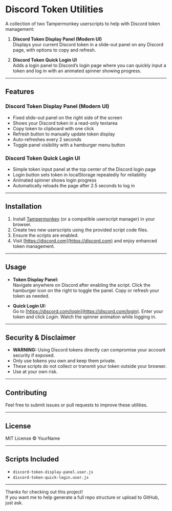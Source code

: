 # Discord Token Utilities

A collection of two Tampermonkey userscripts to help with Discord token management:

1. **Discord Token Display Panel (Modern UI)**  
   Displays your current Discord token in a slide-out panel on any Discord page, with options to copy and refresh.

2. **Discord Token Quick Login UI**  
   Adds a login panel to Discord’s login page where you can quickly input a token and log in with an animated spinner showing progress.

---

## Features

### Discord Token Display Panel (Modern UI)
- Fixed slide-out panel on the right side of the screen
- Shows your Discord token in a read-only textarea
- Copy token to clipboard with one click
- Refresh button to manually update token display
- Auto-refreshes every 2 seconds
- Toggle panel visibility with a hamburger menu button

### Discord Token Quick Login UI
- Simple token input panel at the top center of the Discord login page
- Login button sets token in localStorage repeatedly for reliability
- Animated spinner shows login progress
- Automatically reloads the page after 2.5 seconds to log in

---

## Installation

1. Install [Tampermonkey](https://www.tampermonkey.net/) (or a compatible userscript manager) in your browser.
2. Create two new userscripts using the provided script code files.
3. Ensure the scripts are enabled.
4. Visit [https://discord.com](https://discord.com) and enjoy enhanced token management.

---

## Usage

- **Token Display Panel:**  
  Navigate anywhere on Discord after enabling the script. Click the hamburger icon on the right to toggle the panel. Copy or refresh your token as needed.

- **Quick Login UI:**  
  Go to [https://discord.com/login](https://discord.com/login). Enter your token and click *Login*. Watch the spinner animation while logging in.

---

## Security & Disclaimer

- **WARNING:** Using Discord tokens directly can compromise your account security if exposed.  
- Only use tokens you own and keep them private.  
- These scripts do not collect or transmit your token outside your browser.  
- Use at your own risk.

---

## Contributing

Feel free to submit issues or pull requests to improve these utilities.

---

## License

MIT License © YourName

---

## Scripts Included

- `discord-token-display-panel.user.js`  
- `discord-token-quick-login.user.js`

---

Thanks for checking out this project!  
If you want me to help generate a full repo structure or upload to GitHub, just ask.
